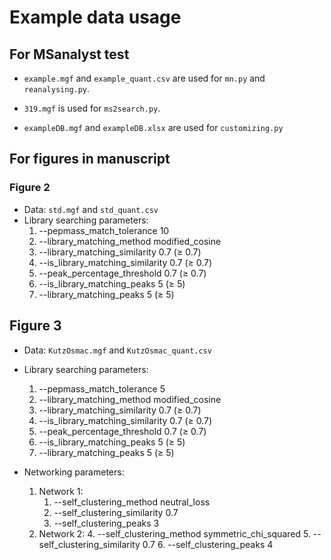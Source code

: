 # Example data usage
## For MSanalyst test
* `example.mgf` and `example_quant.csv` are used for `mn.py` and  `reanalysing.py`.

* `319.mgf` is used for `ms2search.py`.

* `exampleDB.mgf` and `exampleDB.xlsx` are used for `customizing.py`

## For figures in manuscript
### Figure 2
* Data: `std.mgf` and `std_quant.csv`
* Library searching parameters: 
  1. --pepmass_match_tolerance 10
  2. --library_matching_method modified_cosine
  3. --library_matching_similarity 0.7 (≥ 0.7)
  4. --is_library_matching_similarity 0.7 (≥ 0.7)
  5. --peak_percentage_threshold 0.7 (≥ 0.7)
  6. --is_library_matching_peaks 5 (≥ 5)
  7. --library_matching_peaks 5 (≥ 5)

## Figure 3
* Data: `KutzOsmac.mgf` and `KutzOsmac_quant.csv`
* Library searching parameters: 
  1. --pepmass_match_tolerance 5
  2. --library_matching_method modified_cosine
  3. --library_matching_similarity 0.7 (≥ 0.7)
  4. --is_library_matching_similarity 0.7 (≥ 0.7)
  5. --peak_percentage_threshold 0.7 (≥ 0.7)
  6. --is_library_matching_peaks 5 (≥ 5)
  7. --library_matching_peaks 5 (≥ 5)

* Networking parameters: 
  1. Network 1:
     1. --self_clustering_method neutral_loss
     2. --self_clustering_similarity 0.7
     3. --self_clustering_peaks 3
  2. Network 2:
     4. --self_clustering_method symmetric_chi_squared
     5. --self_clustering_similarity 0.7
     6. --self_clustering_peaks 4
     
    


